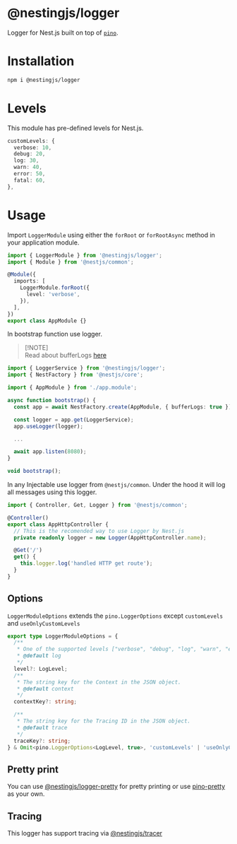 # @nestingjs/logger

Logger for Nest.js built on top of [`pino`](https://github.com/pinojs/pino).


# Installation

```bash
npm i @nestingjs/logger
```

# Levels

This module has pre-defined levels for Nest.js.

```ts
customLevels: {
  verbose: 10,
  debug: 20,
  log: 30,
  warn: 40,
  error: 50,
  fatal: 60,
},
```

# Usage

Import `LoggerModule` using either the `forRoot` or `forRootAsync` method in your application module.

```ts
import { LoggerModule } from '@nestingjs/logger';
import { Module } from '@nestjs/common';

@Module({
  imports: [
    LoggerModule.forRoot({
      level: 'verbose',
    }),
  ],
})
export class AppModule {}
```

In bootstrap function use logger.

> [!NOTE]\
> Read about bufferLogs [here](https://docs.nestjs.com/techniques/logger)

```ts
import { LoggerService } from '@nestingjs/logger';
import { NestFactory } from '@nestjs/core';

import { AppModule } from './app.module';

async function bootstrap() {
  const app = await NestFactory.create(AppModule, { bufferLogs: true });

  const logger = app.get(LoggerService);
  app.useLogger(logger);

  ...

  await app.listen(8080);
}

void bootstrap();
```

In any Injectable use logger from `@nestjs/common`. Under the hood it will log all messages using this logger.

```ts
import { Controller, Get, Logger } from '@nestjs/common';

@Controller()
export class AppHttpController {
  // This is the recomended way to use Logger by Nest.js
  private readonly logger = new Logger(AppHttpController.name);

  @Get('/')
  get() {
    this.logger.log('handled HTTP get route');
  }
}
```

## Options

`LoggerModuleOptions` extends the `pino.LoggerOptions` except `customLevels` and `useOnlyCustomLevels`

```ts
export type LoggerModuleOptions = {
  /**
   * One of the supported levels ["verbose", "debug", "log", "warn", "error", "fatal"]
   * @default log
   */
  level?: LogLevel;
  /**
   * The string key for the Context in the JSON object.
   * @default context
   */
  contextKey?: string;

  /**
   * The string key for the Tracing ID in the JSON object.
   * @default trace
   */
  traceKey?: string;
} & Omit<pino.LoggerOptions<LogLevel, true>, 'customLevels' | 'useOnlyCustomLevels'>;
```

## Pretty print

You can use [@nestingjs/logger-pretty](https://github.com/notmedia/nestingjs/tree/master/packages/logger-pretty) for pretty printing or use [pino-pretty](https://github.com/pinojs/pino-pretty) as your own.

## Tracing

This logger has support tracing via [@nestingjs/tracer](https://github.com/notmedia/nestingjs/tree/master/packages/tracer)
